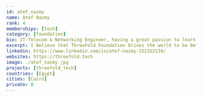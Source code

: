 ```yaml
---
id: atef_nazmy
name: Atef Nazmy
rank: 4
memberships: [tech]
category: [foundation]
bio: IT-Telecom & Networking Engineer, having a great passion to learn more about new technologies.
excerpt: I Believe that ThreeFold Foundation Drives the world to be Better and Greener.
linkedin: https://www.linkedin.com/in/atef-nazmy-2521b2134/
websites: https://threefold.tech
image: ./atef_nazmy.jpg
projects: [threefold_tech]
countries: [Egypt]
cities: [Cairo]
private: 0
---
```

